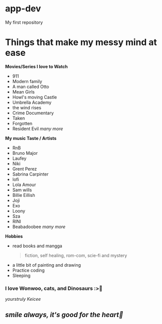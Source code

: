 # app-dev
My first repository
# Things that make my messy mind at ease

**Movies/Series I love to Watch**
- 911
- Modern family
- A man called Otto
- Mean Girls
- Howl's moving Castle
- Umbrella Academy
- the wind rises
- Crime Documentary
- Taken
- Forgotten
- Resident Evil
  *many more*
  
**My music Taste / Artists**
- RnB
- Bruno Major
- Laufey
- Niki
- Grent Perez
- Sabrina Carpinter
- lofi
- Lola Amour
- Sam wills
- Billie Eillish
- Joji
- Exo
- Loony
- Sza
- RINI
- Beabadoobee
   *many more*
  
**Hobbies**
- read books and mangga
  > fiction, self healing, rom-com, scie-fi and mystery
- a little bit of painting and drawing
- Practice coding
- Sleeping

### I love Wonwoo, cats, and Dinosaurs :>🤍

*yourstruly Keicee*

 ## *smile always, it's good for the heart🤍*
  

